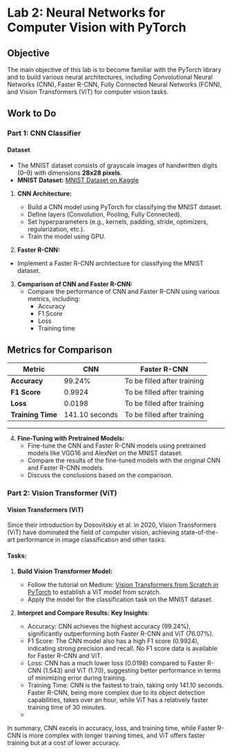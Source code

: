 # Lab 2: Neural Networks for Computer Vision with PyTorch

## Objective

The main objective of this lab is to become familiar with the PyTorch library and to build various neural architectures, including Convolutional Neural Networks (CNN), Faster R-CNN, Fully Connected Neural Networks (FCNN), and Vision Transformers (ViT) for computer vision tasks.

## Work to Do

### Part 1: CNN Classifier

#### Dataset

- The MNIST dataset consists of grayscale images of handwritten digits (0–9) with dimensions **28x28 pixels**.
- **MNIST Dataset:** [MNIST Dataset on Kaggle](https://www.kaggle.com/datasets/hojjatk/mnist-dataset)

1. **CNN Architecture:**
   - Build a CNN model using PyTorch for classifying the MNIST dataset.
   - Define layers (Convolution, Pooling, Fully Connected).
   - Set hyperparameters (e.g., kernels, padding, stride, optimizers, regularization, etc.).
   - Train the model using GPU.

  2. **Faster R-CNN:**
   - Implement a Faster R-CNN architecture for classifying the MNIST dataset.

3. **Comparison of CNN and Faster R-CNN:**
   - Compare the performance of CNN and Faster R-CNN using various metrics, including:
     - Accuracy
     - F1 Score
     - Loss
     - Training time

  ## Metrics for Comparison

| Metric            | CNN                          | Faster R-CNN                   |
|-------------------|------------------------------|--------------------------------|
| **Accuracy**      | 99.24%                       | To be filled after training    |
| **F1 Score**      | 0.9924                       | To be filled after training    |
| **Loss**          | 0.0198                       | To be filled after training    |
| **Training Time** | 141.10 seconds               | To be filled after training    |

---

4. **Fine-Tuning with Pretrained Models:**
   - Fine-tune the CNN and Faster R-CNN models using pretrained models like VGG16 and AlexNet on the MNIST dataset.
   - Compare the results of the fine-tuned models with the original CNN and Faster R-CNN models.
   - Discuss the conclusions based on the comparison.
  

### Part 2: Vision Transformer (ViT)

#### Vision Transformers (ViT)

Since their introduction by Dosovitskiy et al. in 2020, Vision Transformers (ViT) have dominated the field of computer vision, achieving state-of-the-art performance in image classification and other tasks.

#### Tasks:

1. **Build Vision Transformer Model:**
   - Follow the tutorial on Medium: [Vision Transformers from Scratch in PyTorch](https://medium.com/mlearning-ai/vision-transformers-from-scratch-pytorch-a-step-by-step-guide-96c3313c2e0c) to establish a ViT model from scratch.
   - Apply the model for the classification task on the MNIST dataset.

2. **Interpret and Compare Results:**
   **Key Insights**:
   - Accuracy: CNN achieves the highest accuracy (99.24%), significantly outperforming both Faster R-CNN and ViT (76.07%).
   - F1 Score: The CNN model also has a high F1 score (0.9924), indicating strong precision and recall. No F1 score data is available for Faster R-CNN and ViT.
   - Loss: CNN has a much lower loss (0.0198) compared to Faster R-CNN (1.543) and ViT (1.70), suggesting better performance in terms of minimizing error during training.
   - Training Time: CNN is the fastest to train, taking only 141.10 seconds. Faster R-CNN, being more complex due to its object detection capabilities, takes over an hour, while ViT has a relatively faster training time of 30 minutes.
   - 
In summary, CNN excels in accuracy, loss, and training time, while Faster R-CNN is more complex with longer training times, and ViT offers faster training but at a cost of lower accuracy.

